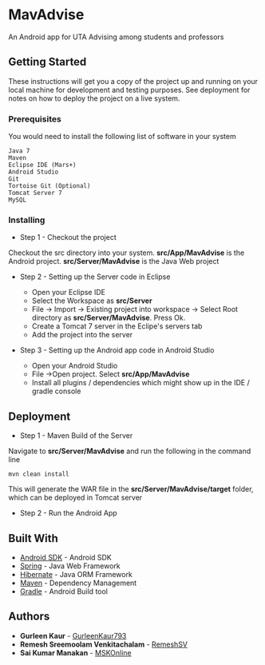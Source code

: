 # MavAdvise

An Android app for UTA Advising among students and professors

## Getting Started

These instructions will get you a copy of the project up and running on your local machine for development and testing purposes. See deployment for notes on how to deploy the project on a live system.

### Prerequisites

You would need to install the following list of software in your system

```
Java 7
Maven
Eclipse IDE (Mars+)
Android Studio
Git
Tortoise Git (Optional)
Tomcat Server 7
MySQL
```

### Installing

* Step 1 - Checkout the project

Checkout the src directory into your system. **src/App/MavAdvise** is the Android project. **src/Server/MavAdvise** is the Java Web project

* Step 2 - Setting up the Server code in Eclipse

	- Open your Eclipse IDE
	- Select the Workspace as **src/Server**
	- File -> Import -> Existing project into workspace -> Select Root directory as **src/Server/MavAdvise**. Press Ok.
	- Create a Tomcat 7 server in the Eclipe's servers tab
	- Add the project into the server

* Step 3 - Setting up the Android app code in Android Studio

	- Open your Android Studio
	- File ->Open project. Select **src/App/MavAdvise**
	- Install all plugins / dependencies which might show up in the IDE / gradle console
	
## Deployment

* Step 1 - Maven Build of the Server

Navigate to **src/Server/MavAdvise** and run the following in the command line

```
mvn clean install
```

This will generate the WAR file in the  **src/Server/MavAdvise/target** folder, which can be deployed in Tomcat server

* Step 2 - Run the Android App

## Built With

* [Android SDK](https://developer.android.com/studio/index.html) - Android SDK
* [Spring](https://spring.io/) - Java Web Framework
* [Hibernate](http://hibernate.org/) - Java ORM Framework
* [Maven](https://maven.apache.org/) - Dependency Management
* [Gradle](https://gradle.org/) - Android Build tool

## Authors

* **Gurleen Kaur** - [GurleenKaur793](https://github.com/gurleenkaur793) 
* **Remesh Sreemoolam Venkitachalam** - [RemeshSV](https://github.com/remeshsv)
* **Sai Kumar Manakan** - [MSKOnline](https://github.com/mskonline)